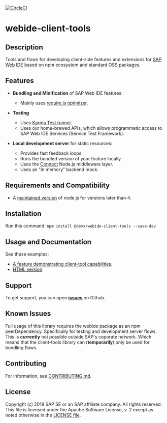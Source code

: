 [![CircleCI](https://circleci.com/gh/SAP/webide-client-tools.svg?style=svg&circle-token=3b17f31fb0d03686ffbabab018fab13b24e1e581)](https://circleci.com/gh/SAP/webide-client-tools)


# webide-client-tools


## Description

Tools and flows for developing client-side features and extensions for [SAP Web IDE](https://www.sap.com/germany/developer/topics/sap-webide.html) based on npm ecosystem and standard OSS packages.


## Features

- **Bundling and Minification** of SAP Web IDE features:
  * Mainly uses [require.js optimizer](http://requirejs.org/docs/optimization.html).

- **Testing**
  * Uses [Karma Test runner](https://github.com/karma-runner/karma).
  * Uses our home-brewed APIs, which allows programmatic access to SAP Web IDE Services (Service Test Framework).
  
- **Local development server** for static resources:
  * Provides fast feedback loops.
  * Runs the bundled version of your feature locally.
  * Uses the [Connect](https://github.com/senchalabs/connect) Node.js middleware layer.
  * Uses an "in memory" backend mock.


## Requirements and Compatibility
* A [maintained version](https://github.com/nodejs/Release) of node.js for versions later than 4.
  
  
## Installation

Run this command:
```npm install @devx/webide-client-tools --save-dev```


## Usage and Documentation

See these examples:
* [A feature demonstrating client-tool capabilities](https://github.com/SAP/webide-client-tools/tree/master/example/template).
* [HTML version](http://sap.github.io/webide-client-tools/web/html_docs/modules/_api_d_.html).


## Support

To get support, you can open [**issues**](https://github.com/SAP/webide-client-tools/issues) on Github.


## Known Issues

Full usage of this library requires the webide package as an npm peerDependency.
Specifically for testing and development server flows.
This is **currently** not possible outside SAP's coporate network.
Which means that the client-tools library can (**temporarily**) only be used for bundling flows.


## Contributing

For information, see [CONTRIBUTING.md](./CONTRIBUTING.md).


## License

Copyright (c) 2018 SAP SE or an SAP affiliate company. All rights reserved.
This file is licensed under the Apache Software License, v. 2 except as noted otherwise in the [LICENSE file](./LICENSE).
